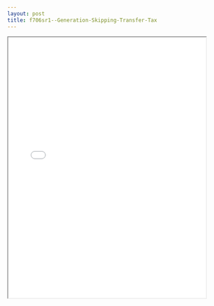 ```yaml
---
layout: post
title: f706sr1--Generation-Skipping-Transfer-Tax
---
```


<div class="pdf-container">
<iframe src="/ea/_pdf-2-md/f706sr1--Generation-Skipping-Transfer-Tax.pdf" height="600" width="90%" allowFullScreen="true"></iframe>
</div>

